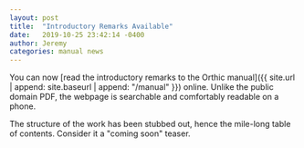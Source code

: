 ```yaml
---
layout: post
title:  "Introductory Remarks Available"
date:   2019-10-25 23:42:14 -0400
author: Jeremy
categories: manual news
---
```

You can now [read the introductory remarks to the Orthic manual]({{ site.url | append: site.baseurl | append: "/manual" }}) online. Unlike the public domain PDF, the webpage is searchable and comfortably readable on a phone.

The structure of the work has been stubbed out, hence the mile-long table of contents. Consider it a "coming soon" teaser.
